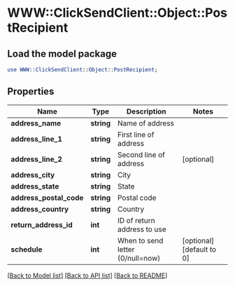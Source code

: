 # WWW::ClickSendClient::Object::PostRecipient

## Load the model package
```perl
use WWW::ClickSendClient::Object::PostRecipient;
```

## Properties
Name | Type | Description | Notes
------------ | ------------- | ------------- | -------------
**address_name** | **string** | Name of address | 
**address_line_1** | **string** | First line of address | 
**address_line_2** | **string** | Second line of address | [optional] 
**address_city** | **string** | City | 
**address_state** | **string** | State | 
**address_postal_code** | **string** | Postal code | 
**address_country** | **string** | Country | 
**return_address_id** | **int** | ID of return address to use | 
**schedule** | **int** | When to send letter (0/null&#x3D;now) | [optional] [default to 0]

[[Back to Model list]](../README.md#documentation-for-models) [[Back to API list]](../README.md#documentation-for-api-endpoints) [[Back to README]](../README.md)


